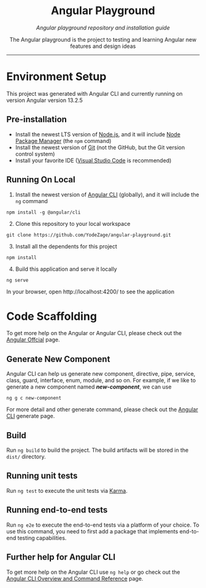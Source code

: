 <h1 align="center">Angular Playground</h1>

<p align="center">
  <i>
    Angular playground repository and installation guide
  </i>
</p>

<p align="center">
  The Angular playground is the project to testing and learning Angular new features and design ideas
</p>

<hr>

# Environment Setup

This project was generated with Angular CLI and currently running on version Angular version 13.2.5

## Pre-installation
- Install the newest LTS version of [Node.js](https://nodejs.org/en/), and it will include [Node Package Manager](https://docs.npmjs.com/getting-started) (the ```npm``` command)
- Install the newest version of [Git](https://git-scm.com/) (not the GitHub, but the Git version control system)
- Install your favorite IDE ([Visual Studio Code](https://code.visualstudio.com/) is recommended)

## Running On Local
1. Install the newest version of [Angular CLI](https://angular.io/cli) (globally), and it will include the ```ng``` command
  ```
  npm install -g @angular/cli
  ```

2. Clone this repository to your local workspace
  ```
  git clone https://github.com/YodeZage/angular-playground.git
  ```

3. Install all the dependents for this project
  ```
  npm install
  ```

4. Build this application and serve it locally
  ```
  ng serve
  ```
  In your browser, open http://localhost:4200/ to see the application



# Code Scaffolding

To get more help on the Angular or Angular CLI, please check out the [Angular Offcial](https://angular.io/) page.

## Generate New Component
Angular CLI can help us generate new component, directive, pipe, service, class, guard, interface, enum, module, and so on. For example, if we like to generate a new component named ***new-component***, we can use

  ```
  ng g c new-component
  ```

  For more detail and other generate command, please check out the [Angular CLI](https://angular.io/cli/generate) generate page.

## Build
Run `ng build` to build the project. The build artifacts will be stored in the `dist/` directory.

## Running unit tests
Run `ng test` to execute the unit tests via [Karma](https://karma-runner.github.io).

## Running end-to-end tests
Run `ng e2e` to execute the end-to-end tests via a platform of your choice. To use this command, you need to first add a package that implements end-to-end testing capabilities.

## Further help for Angular CLI
To get more help on the Angular CLI use `ng help` or go check out the [Angular CLI Overview and Command Reference](https://angular.io/cli) page.
